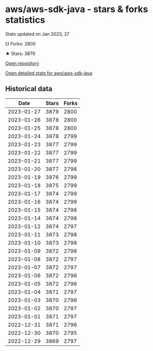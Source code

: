 # aws/aws-sdk-java - stars & forks statistics

Stats updated on Jan 2023, 27

☋ Forks: 2800

★ Stars: 3879

[Open repository](https://github.com/aws/aws-sdk-java)

[Open detailed stats for aws/aws-sdk-java](https://reviewgithub.com/rep/aws/aws-sdk-java)

## Historical data
| Date | Stars | Forks |
|------|-------|-------|
| 2023-01-27 | 3879 | 2800 | 
| 2023-01-26 | 3878 | 2800 | 
| 2023-01-25 | 3878 | 2800 | 
| 2023-01-24 | 3878 | 2799 | 
| 2023-01-23 | 3877 | 2799 | 
| 2023-01-22 | 3877 | 2799 | 
| 2023-01-21 | 3877 | 2799 | 
| 2023-01-20 | 3877 | 2798 | 
| 2023-01-19 | 3876 | 2799 | 
| 2023-01-18 | 3875 | 2799 | 
| 2023-01-17 | 3874 | 2799 | 
| 2023-01-16 | 3874 | 2799 | 
| 2023-01-15 | 3874 | 2798 | 
| 2023-01-14 | 3874 | 2798 | 
| 2023-01-12 | 3874 | 2797 | 
| 2023-01-11 | 3873 | 2798 | 
| 2023-01-10 | 3873 | 2798 | 
| 2023-01-09 | 3872 | 2798 | 
| 2023-01-08 | 3872 | 2797 | 
| 2023-01-07 | 3872 | 2797 | 
| 2023-01-06 | 3872 | 2796 | 
| 2023-01-05 | 3872 | 2796 | 
| 2023-01-04 | 3871 | 2797 | 
| 2023-01-03 | 3870 | 2796 | 
| 2023-01-02 | 3870 | 2797 | 
| 2023-01-01 | 3871 | 2797 | 
| 2022-12-31 | 3871 | 2796 | 
| 2022-12-30 | 3870 | 2795 | 
| 2022-12-29 | 3869 | 2797 | 

